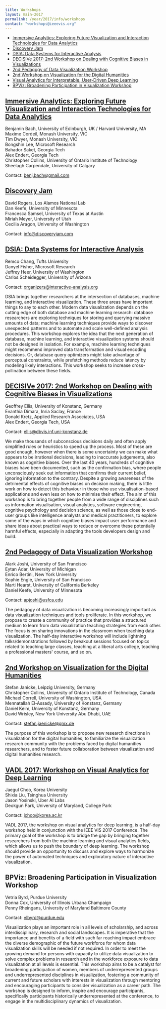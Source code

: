 ```yaml
---
title: Workshops
layout: main-2017
permalink: /year/2017/info/workshops
contact: "workshops@ieeevis.org"
---
```


* [Immersive Analytics: Exploring Future Visualization and Interaction Technologies for Data Analytics](#immersive-analytics)
* [Discovery Jam](#discovery-jam)
* [DSIA: Data Systems for Interactive Analysis](#interactive-analysis)
* [DECISIVe 2017: 2nd Workshop on Dealing with Cognitive Biases in Visualizations](#decisive)
* [2nd Pedagogy of Data Visualization Workshop](#pedagogy)
* [2nd Workshop on Visualization for the Digital Humanities](#vis-dh)
* [Visual Analytics for Interpretable, User-Driven Deep Learning](#interpretable-dl)
* [BPViz: Broadening Participation in Visualization Workshop](#bpviz)


## <a name="immersive-analytics"></a> [Immersive Analytics: Exploring Future Visualization and Interaction Technologies for Data Analytics](http://immersiveanalytics.net)

Benjamin Bach, University of Edinburgh, UK / Harvard University, MA  
Maxime Cordeil, Monash University, VIC  
Tim Dwyer, Monash University, VIC  
Bongshin Lee, Microsoft Research  
Bahador Saket, Georgia Tech  
Alex Endert, Georgia Tech  
Christopher Collins, University of Ontario Institute of Technology  
Sheelagh Carpendale, University of Calgary

Contact: benj.bach@gmail.com


## <a name="discovery-jam"></a> [Discovery Jam](http://discoveryjam.com)

David Rogers, Los Alamos National Lab  
Dan Keefe, University of Minnesota  
Francesca Samsel, University of Texas at Austin  
Miriah Meyer, University of Utah  
Cecilia Aragon, University of Washington

Contact: info@discoveryjam.com


## <a name="interactive-analysis"></a> [DSIA: Data Systems for Interactive Analysis](http://www.interactive-analysis.org)

Remco Chang, Tufts University  
Danyel Fisher, Microsoft Research  
Jeffrey Heer, University of Washington  
Carlos Scheidegger, University of Arizona

Contact: organizers@interactive-analysis.org

DSIA brings together researchers at the intersection of databases,
machine learning, and interactive visualization. These three areas
have important things to say to each other. Modern data visualization
depends on the cutting edge of both database and machine learning
research: database researchers are exploring techniques for storing
and querying massive amounts of data; machine learning techniques
provide ways to discover unexpected patterns and to automate and scale
well-defined analysis procedures. This workshop explores the idea that
the next generation of database, machine learning, and interactive
visualization systems should not be designed in isolation. For
example, machine learning techniques might recommend improved data
transformation and visual encoding decisions. Or, database query
optimizers might take advantage of perceptual constraints, while
prefetching methods reduce latency by modeling likely
interactions. This workshop seeks to increase cross-pollination
between these fields.

## <a name="decisive"></a> [DECISIVe 2017: 2nd Workshop on Dealing with Cognitive Biases in Visualizations](http://decisive-workshop.dbvis.de)

Geoffrey Ellis, University of Konstanz, Germany  
Evanthia Dimara, Inria Saclay, France  
Donald Kretz, Applied Research Associates, USA  
Alex Endert, Georgia Tech, USA

Contact: ellis@dbvis.inf.uni-konstanz.de

We make thousands of subconscious decisions daily and often apply simplified
rules or heuristics to speed up the process. Most of these are good enough,
however when there is some uncertainty we can make what appears to be
irrational decisions, leading to inaccurate judgements, also known as
cognitive biases. Over the last 40 years, hundreds of cognitive biases have
been documented, such as the confirmation bias, where people unconsciously
seek out information that confirms their current belief, ignoring information
to the contrary. Despite a growing awareness of the detrimental effects of
cognitive biases on decision making, there is little work on how to detect
this behaviour in those who use visualisation-based applications and even
less on how to minimise their effect. The aim of this workshop is to bring
together people from a wide range of disciplines such as information
visualisation, visual analytics, software engineering, cognitive psychology
and decision science, as well as those close to end-user groups like
intelligence analysts and medical practitioners, to explore some of the ways
in which cognitive biases impact user performance and share ideas about
practical ways to reduce or overcome these potentially harmful effects,
especially in adapting the tools developers design and build.


## <a name="pedagogy"></a> [2nd Pedagogy of Data Visualization Workshop](http://vgl.cs.usfca.edu/pdvw/2017)

Alark Joshi, University of San Francisco  
Eytan Adar, University of Michigan  
Enrico Bertini, New York University  
Sophie Engle, University of San Francisco  
Marti Hearst, University of California Berkeley  
Daniel Keefe, University of Minnesota

Contact: apjoshi@usfca.edu

The pedagogy of data visualization is becoming increasingly important as data
visualization techniques and tools proliferate.  In this workshop, we propose
to create a community of practice that provides a structured medium to learn
from data visualization teaching strategies from each other.  The focus is on
sharing innovations in the classroom when teaching data visualization.  The
half-day interactive workshop will include lightning talks/demonstrations
followed by breakout sessions focused on topics related to teaching large
classes, teaching at a liberal arts college, teaching a professional masters'
course, and so on.


## <a name="vis-dh"></a> [2nd Workshop on Visualization for the Digital Humanities](http://vis4dh.dbvis.de)

Stefan Janicke, Leipzig University, Germany  
Christopher Collins, University of Ontario Institute of Technology, Canada  
Michael Correll, University of Washington, USA  
Mennatallah El-Assady, University of Konstanz, Germany  
Daniel Keim, University of Konstanz, Germany  
David Wrisley, New York University Abu Dhabi, UAE

Contact: stefan.jaenicke@gmx.de

The purpose of this workshop is to propose new research directions in
visualization for the digital humanities, to familiarize the visualization
research community with the problems faced by digital humanities researchers,
and to foster future collaboration between visualization and digital
humanities research.


## <a name="interpretable-dl"></a> [VADL 2017: Workshop on Visual Analytics for Deep Learning](https://vadl2017.github.io)

Jaegul Choo, Korea University  
Shixia Liu, Tsinghua University  
Jason Yosinski, Uber AI Labs  
Deokgun Park, University of Maryland, College Park

Contact: jchoo@korea.ac.kr

VADL 2017, the workshop on visual analytics for deep learning, is a half-day
workshop held in conjunction with the IEEE VIS 2017 Conference.  The primary
goal of the workshop is to bridge the gap by bringing together researchers
from both the machine learning and visual analytics fields, which allows us
to push the boundary of deep learning. The workshop should provide an
opportunity to discuss and explore ways to harmonize the power of automated
techniques and exploratory nature of interactive visualization.


## <a name="bpviz"></a> BPViz: Broadening Participation in Visualization Workshop

Vetria Byrd, Purdue University  
Donna Cox, University of Illinois Urbana Champaign  
Penny Rheingans, University of Maryland Baltimore County

Contact: vlbyrd@purdue.edu

Visualization plays an important role in all levels of scholarship, and
across interdisciplinary, research and social landscapes. It is imperative
that the importance and benefits of a field with such far reaching impact
embrace the diverse demographic of the future workforce for whom data
visualization skills will be needed if not required. In order to meet the
growing demand for persons with capacity to utilize data visualization to
solve complex problems in research and in the workforce exposure to data
visualization at all levels is essential. This workshop aims to be a
catalyst for broadening participation of women, members of underrepresented
groups and underrepresented disciplines in visualization, fostering a
community of current and future scholars with interests in visualization
through mentoring and encouraging participants to consider visualization as
a career path. The workshop is designed to inform, inspire and encourage
participants, specifically participants historically underrepresented at the
conference, to engage in the multidisciplinary dynamics of visualization. 
